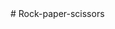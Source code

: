 <!DOCTYPE html>
<html lang="en">
<head>
    <meta charset="UTF-8">
    <meta http-equiv="X-UA-Compatible" content="IE=edge">
    <meta name="viewport" content="width=device-width, initial-scale=1.0">
    <title>Document</title>
</head>
<body>
<script>
     function getComputerChoice() {
        let choices = ["rock", "paper", "scissors"];
        let computerChoice = choices[Math.floor(Math.random()*choices.length)];
        console.log(computerChoice);
        return computerChoice;
    }
    getComputerChoice();
    let comptLength = getComputerChoice();
    let compResult = comptLength.length;
    let playerChoice = prompt("Please insert your selection:","");
    let playerResult = playerChoice.length;
    if (playerResult === compResult) {
        alert(`${comptLength} and ${playerChoice}. You think exactly like computer!`);
    } else if ( playerResult > compResult) {
        let comparison1 = playerResult - compResult;
        switch (comparison1) {
            case 4:
                alert(`${comptLength} and ${playerChoice}. Opps! You lose this round.`);
                break;
            default:
                alert(`${comptLength} and ${playerChoice}. You win. Congratulations!`);
        } 
    } else if ( playerResult < compResult) {
        let comparison2 = compResult - playerResult;
        switch (comparison2) {
            case 4:
                alert(`${comptLength} and ${playerChoice}. You win. Congratulations!`);
                break;
            default:
                alert(`${comptLength} and ${playerChoice}. Opps! You lose this round.`);
        }
    }
    
</script>
</body>
</html># Rock-paper-scissors